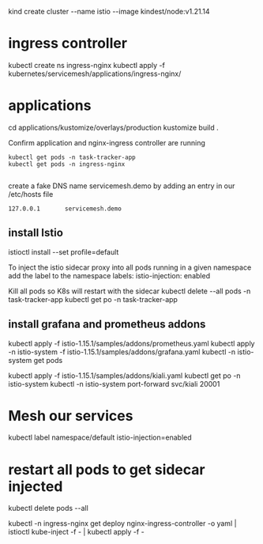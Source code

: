 kind create cluster --name istio --image kindest/node:v1.21.14


# ingress controller
kubectl create ns ingress-nginx
kubectl apply -f kubernetes/servicemesh/applications/ingress-nginx/

# applications
cd applications/kustomize/overlays/production
kustomize build .


Confirm application and nginx-ingress controller are running
```
kubectl get pods -n task-tracker-app
kubectl get pods -n ingress-nginx


```


create a fake DNS name servicemesh.demo by adding an entry in our /etc/hosts file

```
127.0.0.1       servicemesh.demo
```



## install Istio
istioctl install --set profile=default


To inject the istio sidecar proxy into all pods running in a given namespace
add the label to the namespace
  labels: 
    istio-injection: enabled

Kill all pods so K8s will restart with the sidecar
kubectl delete --all pods -n task-tracker-app
kubectl get po -n task-tracker-app


## install grafana and prometheus addons
kubectl apply -f istio-1.15.1/samples/addons/prometheus.yaml 
kubectl apply -n istio-system -f istio-1.15.1/samples/addons/grafana.yaml 
kubectl -n istio-system get pods


kubectl apply -f istio-1.15.1/samples/addons/kiali.yaml
kubectl get po -n istio-system
kubectl -n istio-system port-forward svc/kiali 20001



# Mesh our services

kubectl label namespace/default istio-injection=enabled

# restart all pods to get sidecar injected
kubectl delete pods --all

kubectl -n ingress-nginx get deploy nginx-ingress-controller  -o yaml | istioctl kube-inject -f - | kubectl apply -f -
